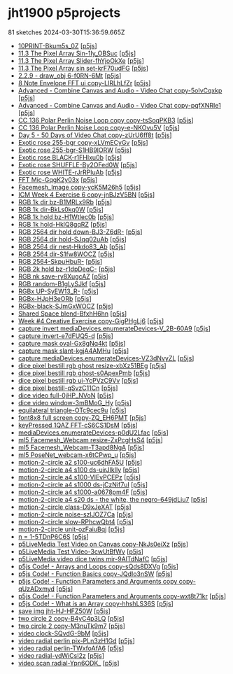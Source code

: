 # jht1900 p5projects
81 sketches 2024-03-30T15:36:59.665Z

- [10PRINT-Bkum5s\_0Z](./p5projects/10PRINT-Bkum5s_0Z) [[p5js](https://editor.p5js.org/jht1900/sketches/Bkum5s_0Z)]
- [11.3 The Pixel Array Sin-1Iy\_OBSuc](./p5projects/11.3%20The%20Pixel%20Array%20Sin-1Iy_OBSuc) [[p5js](https://editor.p5js.org/jht1900/sketches/1Iy_OBSuc)]
- [11.3 The Pixel Array Slider-fhYjoOkXe](./p5projects/11.3%20The%20Pixel%20Array%20Slider-fhYjoOkXe) [[p5js](https://editor.p5js.org/jht1900/sketches/fhYjoOkXe)]
- [11.3 The Pixel Array sin set-krF70udFG](./p5projects/11.3%20The%20Pixel%20Array%20sin%20set-krF70udFG) [[p5js](https://editor.p5js.org/jht1900/sketches/krF70udFG)]
- [2.2.9 - draw\_obj 6-f0RN-6Mt](./p5projects/2.2.9%20-%20draw_obj%206-f0RN-6Mt) [[p5js](https://editor.p5js.org/jht1900/sketches/-f0RN-6Mt)]
- [8 Note Envelope FFT ui copy-LIRLhLfZr](./p5projects/8%20Note%20Envelope%20FFT%20ui%20copy-LIRLhLfZr) [[p5js](https://editor.p5js.org/jht1900/sketches/LIRLhLfZr)]
- [Advanced - Combine Canvas and Audio - Video Chat copy-5oIvCqxkp](./p5projects/Advanced%20-%20Combine%20Canvas%20and%20Audio%20-%20Video%20Chat%20copy-5oIvCqxkp) [[p5js](https://editor.p5js.org/jht1900/sketches/5oIvCqxkp)]
- [Advanced - Combine Canvas and Audio - Video Chat copy-pqfXNRIe1](./p5projects/Advanced%20-%20Combine%20Canvas%20and%20Audio%20-%20Video%20Chat%20copy-pqfXNRIe1) [[p5js](https://editor.p5js.org/jht1900/sketches/pqfXNRIe1)]
- [CC 136 Polar Perlin Noise Loop copy copy-tsSoqPKB3](./p5projects/CC%20136%20Polar%20Perlin%20Noise%20Loop%20copy%20copy-tsSoqPKB3) [[p5js](https://editor.p5js.org/jht1900/sketches/tsSoqPKB3)]
- [CC 136 Polar Perlin Noise Loop copy-e-NKOvu5V](./p5projects/CC%20136%20Polar%20Perlin%20Noise%20Loop%20copy-e-NKOvu5V) [[p5js](https://editor.p5js.org/jht1900/sketches/e-NKOvu5V)]
- [Day 5 - 50 Days of Video Chat copy-zUrU6ff8t](./p5projects/Day%205%20-%2050%20Days%20of%20Video%20Chat%20copy-zUrU6ff8t) [[p5js](https://editor.p5js.org/jht1900/sketches/zUrU6ff8t)]
- [Exotic rose 255-bgr copy-xLVmECyGv](./p5projects/Exotic%20rose%20255-bgr%20copy-xLVmECyGv) [[p5js](https://editor.p5js.org/jht1900/sketches/xLVmECyGv)]
- [Exotic rose 255-bgr-S1HB9lORW](./p5projects/Exotic%20rose%20255-bgr-S1HB9lORW) [[p5js](https://editor.p5js.org/jht1900/sketches/S1HB9lORW)]
- [Exotic rose BLACK-r1FHIxu0b](./p5projects/Exotic%20rose%20BLACK-r1FHIxu0b) [[p5js](https://editor.p5js.org/jht1900/sketches/r1FHIxu0b)]
- [Exotic rose SHUFFLE-By2OFed0W](./p5projects/Exotic%20rose%20SHUFFLE-By2OFed0W) [[p5js](https://editor.p5js.org/jht1900/sketches/By2OFed0W)]
- [Exotic rose WHITE-rJrRPluAb](./p5projects/Exotic%20rose%20WHITE-rJrRPluAb) [[p5js](https://editor.p5js.org/jht1900/sketches/rJrRPluAb)]
- [FFT Mic-GqgK2y03x](./p5projects/FFT%20Mic-GqgK2y03x) [[p5js](https://editor.p5js.org/jht1900/sketches/GqgK2y03x)]
- [Facemesh\_Image copy-ycK5M26h5](./p5projects/Facemesh_Image%20copy-ycK5M26h5) [[p5js](https://editor.p5js.org/jht1900/sketches/ycK5M26h5)]
- [ICM Week 4 Exercise 6 copy-jnBJzV5BN](./p5projects/ICM%20Week%204%20Exercise%206%20copy-jnBJzV5BN) [[p5js](https://editor.p5js.org/jht1900/sketches/jnBJzV5BN)]
- [RGB 1k dir bz-B1MRLx9Rb](./p5projects/RGB%201k%20dir%20bz-B1MRLx9Rb) [[p5js](https://editor.p5js.org/jht1900/sketches/B1MRLx9Rb)]
- [RGB 1k dir-BkLs0kq0W](./p5projects/RGB%201k%20dir-BkLs0kq0W) [[p5js](https://editor.p5js.org/jht1900/sketches/BkLs0kq0W)]
- [RGB 1k hold bz-H1WtIec0b](./p5projects/RGB%201k%20hold%20bz-H1WtIec0b) [[p5js](https://editor.p5js.org/jht1900/sketches/H1WtIec0b)]
- [RGB 1k hold-HklQ8gqRZ](./p5projects/RGB%201k%20hold-HklQ8gqRZ) [[p5js](https://editor.p5js.org/jht1900/sketches/HklQ8gqRZ)]
- [RGB 2564 dir hold down-BJ3-Z6dR-](./p5projects/RGB%202564%20dir%20hold%20down-BJ3-Z6dR-) [[p5js](https://editor.p5js.org/jht1900/sketches/BJ3-Z6dR-)]
- [RGB 2564 dir hold-SJqq02uAb](./p5projects/RGB%202564%20dir%20hold-SJqq02uAb) [[p5js](https://editor.p5js.org/jht1900/sketches/SJqq02uAb)]
- [RGB 2564 dir nest-Hkdo83\_Ab](./p5projects/RGB%202564%20dir%20nest-Hkdo83_Ab) [[p5js](https://editor.p5js.org/jht1900/sketches/Hkdo83_Ab)]
- [RGB 2564 dir-S1fw8WOCZ](./p5projects/RGB%202564%20dir-S1fw8WOCZ) [[p5js](https://editor.p5js.org/jht1900/sketches/S1fw8WOCZ)]
- [RGB 2564-SkpuHbuR-](./p5projects/RGB%202564-SkpuHbuR-) [[p5js](https://editor.p5js.org/jht1900/sketches/SkpuHbuR-)]
- [RGB 2k hold bz-r1dpDeqC-](./p5projects/RGB%202k%20hold%20bz-r1dpDeqC-) [[p5js](https://editor.p5js.org/jht1900/sketches/r1dpDeqC-)]
- [RGB nk save-ry8XugcAZ](./p5projects/RGB%20nk%20save-ry8XugcAZ) [[p5js](https://editor.p5js.org/jht1900/sketches/ry8XugcAZ)]
- [RGB random-B1gLySJkf](./p5projects/RGB%20random-B1gLySJkf) [[p5js](https://editor.p5js.org/jht1900/sketches/B1gLySJkf)]
- [RGBx UP-SyEW13\_R-](./p5projects/RGBx%20UP-SyEW13_R-) [[p5js](https://editor.p5js.org/jht1900/sketches/SyEW13_R-)]
- [RGBx-HJpH3eORb](./p5projects/RGBx-HJpH3eORb) [[p5js](https://editor.p5js.org/jht1900/sketches/HJpH3eORb)]
- [RGBx-black-SJmGxWOCZ](./p5projects/RGBx-black-SJmGxWOCZ) [[p5js](https://editor.p5js.org/jht1900/sketches/SJmGxWOCZ)]
- [Shared Space blend-BfxhH6hn](./p5projects/Shared%20Space%20blend-BfxhH6hn) [[p5js](https://editor.p5js.org/jht1900/sketches/-BfxhH6hn)]
- [Week \#4 Creative Exercise copy-GigPHgLj6](./p5projects/Week%20%234%20Creative%20Exercise%20copy-GigPHgLj6) [[p5js](https://editor.p5js.org/jht1900/sketches/GigPHgLj6)]
- [capture invert mediaDevices.enumerateDevices-V\_2B-60A9](./p5projects/capture%20invert%20mediaDevices.enumerateDevices-V_2B-60A9) [[p5js](https://editor.p5js.org/jht1900/sketches/V_2B-60A9)]
- [capture invert-e7dFUQ5-d](./p5projects/capture%20invert-e7dFUQ5-d) [[p5js](https://editor.p5js.org/jht1900/sketches/e7dFUQ5-d)]
- [capture mask oval-Gx8gNq4kt](./p5projects/capture%20mask%20oval-Gx8gNq4kt) [[p5js](https://editor.p5js.org/jht1900/sketches/Gx8gNq4kt)]
- [capture mask slant-kgjA4AMHu](./p5projects/capture%20mask%20slant-kgjA4AMHu) [[p5js](https://editor.p5js.org/jht1900/sketches/kgjA4AMHu)]
- [capture mediaDevices.enumerateDevices-VZ3dNvyZL](./p5projects/capture%20mediaDevices.enumerateDevices-VZ3dNvyZL) [[p5js](https://editor.p5js.org/jht1900/sketches/VZ3dNvyZL)]
- [dice pixel bestill rgb ghost resize-xbXz51BEg](./p5projects/dice%20pixel%20bestill%20rgb%20ghost%20resize-xbXz51BEg) [[p5js](https://editor.p5js.org/jht1900/sketches/xbXz51BEg)]
- [dice pixel bestill rgb ghost-s0ApexPmb](./p5projects/dice%20pixel%20bestill%20rgb%20ghost-s0ApexPmb) [[p5js](https://editor.p5js.org/jht1900/sketches/s0ApexPmb)]
- [dice pixel bestill rgb ui-YcPVzC9Vv](./p5projects/dice%20pixel%20bestill%20rgb%20ui-YcPVzC9Vv) [[p5js](https://editor.p5js.org/jht1900/sketches/YcPVzC9Vv)]
- [dice pixel bestill-qSvzC11Cn](./p5projects/dice%20pixel%20bestill-qSvzC11Cn) [[p5js](https://editor.p5js.org/jht1900/sketches/qSvzC11Cn)]
- [dice video full-0jHP\_NVoN](./p5projects/dice%20video%20full-0jHP_NVoN) [[p5js](https://editor.p5js.org/jht1900/sketches/0jHP_NVoN)]
- [dice video window-3mBMoG\_Hy](./p5projects/dice%20video%20window-3mBMoG_Hy) [[p5js](https://editor.p5js.org/jht1900/sketches/3mBMoG_Hy)]
- [equilateral triangle-OTc9cec9u](./p5projects/equilateral%20triangle-OTc9cec9u) [[p5js](https://editor.p5js.org/jht1900/sketches/OTc9cec9u)]
- [font8x8 full screen copy-ZQ\_EH6PMT](./p5projects/font8x8%20full%20screen%20copy-ZQ_EH6PMT) [[p5js](https://editor.p5js.org/jht1900/sketches/ZQ_EH6PMT)]
- [keyPressed 1QAZ FFT-cS6CS1DsM](./p5projects/keyPressed%201QAZ%20FFT-cS6CS1DsM) [[p5js](https://editor.p5js.org/jht1900/sketches/cS6CS1DsM)]
- [mediaDevices.enumerateDevices-p0dU2Lfac](./p5projects/mediaDevices.enumerateDevices-p0dU2Lfac) [[p5js](https://editor.p5js.org/jht1900/sketches/p0dU2Lfac)]
- [ml5 Facemesh\_Webcam resize-ZxPcgHsS4](./p5projects/ml5%20Facemesh_Webcam%20resize-ZxPcgHsS4) [[p5js](https://editor.p5js.org/jht1900/sketches/ZxPcgHsS4)]
- [ml5 Facemesh\_Webcam-T3apd8NgA](./p5projects/ml5%20Facemesh_Webcam-T3apd8NgA) [[p5js](https://editor.p5js.org/jht1900/sketches/T3apd8NgA)]
- [ml5 PoseNet\_webcam-x6tCPwp\_u](./p5projects/ml5%20PoseNet_webcam-x6tCPwp_u) [[p5js](https://editor.p5js.org/jht1900/sketches/x6tCPwp_u)]
- [motion-2-circle a2 s100-uc6dhFA5U](./p5projects/motion-2-circle%20a2%20s100-uc6dhFA5U) [[p5js](https://editor.p5js.org/jht1900/sketches/uc6dhFA5U)]
- [motion-2-circle a4 s100 ds-uirJIkIly](./p5projects/motion-2-circle%20a4%20s100%20ds-uirJIkIly) [[p5js](https://editor.p5js.org/jht1900/sketches/uirJIkIly)]
- [motion-2-circle a4 s100-VIEvPCEPz](./p5projects/motion-2-circle%20a4%20s100-VIEvPCEPz) [[p5js](https://editor.p5js.org/jht1900/sketches/VIEvPCEPz)]
- [motion-2-circle a4 s1000 ds-jCzNif7uI](./p5projects/motion-2-circle%20a4%20s1000%20ds-jCzNif7uI) [[p5js](https://editor.p5js.org/jht1900/sketches/jCzNif7uI)]
- [motion-2-circle a4 s1000-a0678pm4F](./p5projects/motion-2-circle%20a4%20s1000-a0678pm4F) [[p5js](https://editor.p5js.org/jht1900/sketches/a0678pm4F)]
- [motion-2-circle a4 s20 ds - the white, the negro-649jdLiu7](./p5projects/motion-2-circle%20a4%20s20%20ds%20-%20the%20white%2C%20the%20negro-649jdLiu7) [[p5js](https://editor.p5js.org/jht1900/sketches/649jdLiu7)]
- [motion-2-circle class-D9xJeXAT](./p5projects/motion-2-circle%20class-D9xJeXAT) [[p5js](https://editor.p5js.org/jht1900/sketches/-D9xJeXAT)]
- [motion-2-circle noise-szlJOZ7Ca](./p5projects/motion-2-circle%20noise-szlJOZ7Ca) [[p5js](https://editor.p5js.org/jht1900/sketches/szlJOZ7Ca)]
- [motion-2-circle slow-RPhcwQbt4](./p5projects/motion-2-circle%20slow-RPhcwQbt4) [[p5js](https://editor.p5js.org/jht1900/sketches/RPhcwQbt4)]
- [motion-2-circle unit-ozFaiuBqj](./p5projects/motion-2-circle%20unit-ozFaiuBqj) [[p5js](https://editor.p5js.org/jht1900/sketches/ozFaiuBqj)]
- [n = 1-5TDnP6C6S](./p5projects/n%20%3D%201-5TDnP6C6S) [[p5js](https://editor.p5js.org/jht1900/sketches/5TDnP6C6S)]
- [p5LiveMedia Test Video on Canvas copy-NkJs0eiXz](./p5projects/p5LiveMedia%20Test%20Video%20on%20Canvas%20copy-NkJs0eiXz) [[p5js](https://editor.p5js.org/jht1900/sketches/NkJs0eiXz)]
- [p5LiveMedia Test Video-3cwUtBfWv](./p5projects/p5LiveMedia%20Test%20Video-3cwUtBfWv) [[p5js](https://editor.p5js.org/jht1900/sketches/3cwUtBfWv)]
- [p5LiveMedia video dice twins mir-9AlTdNafC](./p5projects/p5LiveMedia%20video%20dice%20twins%20mir-9AlTdNafC) [[p5js](https://editor.p5js.org/jht1900/sketches/9AlTdNafC)]
- [p5js Code\! - Arrays and Loops copy-sQds8DXVg](./p5projects/p5js%20Code!%20-%20Arrays%20and%20Loops%20copy-sQds8DXVg) [[p5js](https://editor.p5js.org/jht1900/sketches/sQds8DXVg)]
- [p5js Code\! - Function Basics copy-JQdIo3nSW](./p5projects/p5js%20Code!%20-%20Function%20Basics%20copy-JQdIo3nSW) [[p5js](https://editor.p5js.org/jht1900/sketches/JQdIo3nSW)]
- [p5js Code\! - Function Parameters and Arguments copy copy-qUzADxmyd](./p5projects/p5js%20Code!%20-%20Function%20Parameters%20and%20Arguments%20copy%20copy-qUzADxmyd) [[p5js](https://editor.p5js.org/jht1900/sketches/qUzADxmyd)]
- [p5js Code\! - Function Parameters and Arguments copy-wxt8t71kr](./p5projects/p5js%20Code!%20-%20Function%20Parameters%20and%20Arguments%20copy-wxt8t71kr) [[p5js](https://editor.p5js.org/jht1900/sketches/wxt8t71kr)]
- [p5js Code\! - What is an Array copy-hhshLS36S](./p5projects/p5js%20Code!%20-%20What%20is%20an%20Array%20copy-hhshLS36S) [[p5js](https://editor.p5js.org/jht1900/sketches/hhshLS36S)]
- [save img jht-HJ-HFZ50W](./p5projects/save%20img%20jht-HJ-HFZ50W) [[p5js](https://editor.p5js.org/jht1900/sketches/HJ-HFZ50W)]
- [two circle 2 copy-B4yC4p3LQ](./p5projects/two%20circle%202%20copy-B4yC4p3LQ) [[p5js](https://editor.p5js.org/jht1900/sketches/B4yC4p3LQ)]
- [two circle 2 copy-M3nuTk9m7](./p5projects/two%20circle%202%20copy-M3nuTk9m7) [[p5js](https://editor.p5js.org/jht1900/sketches/M3nuTk9m7)]
- [video clock-SQvdG-9bM](./p5projects/video%20clock-SQvdG-9bM) [[p5js](https://editor.p5js.org/jht1900/sketches/SQvdG-9bM)]
- [video radial perlin pix-PLn3zH1Gd](./p5projects/video%20radial%20perlin%20pix-PLn3zH1Gd) [[p5js](https://editor.p5js.org/jht1900/sketches/PLn3zH1Gd)]
- [video radial perlin-TWxfoAfA6](./p5projects/video%20radial%20perlin-TWxfoAfA6) [[p5js](https://editor.p5js.org/jht1900/sketches/TWxfoAfA6)]
- [video radial-ydWiCsI2z](./p5projects/video%20radial-ydWiCsI2z) [[p5js](https://editor.p5js.org/jht1900/sketches/ydWiCsI2z)]
- [video scan radial-Ypn6ODK\_](./p5projects/video%20scan%20radial-Ypn6ODK_) [[p5js](https://editor.p5js.org/jht1900/sketches/-Ypn6ODK_)]